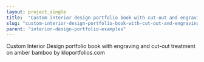 ```yaml
---
layout: project_single
title:  "Custom interior design portfolio book with cut-out and engraving treatment on amber bamboo"
slug: "custom-interior-design-portfolio-book-with-cut-out-and-engraving-treatment-on-amber-bamboo"
parent: "interior-design-portfolio-examples"
---
```

Custom Interior Design portfolio book with engraving and cut-out treatment on amber bamboo by kloportfolios.com